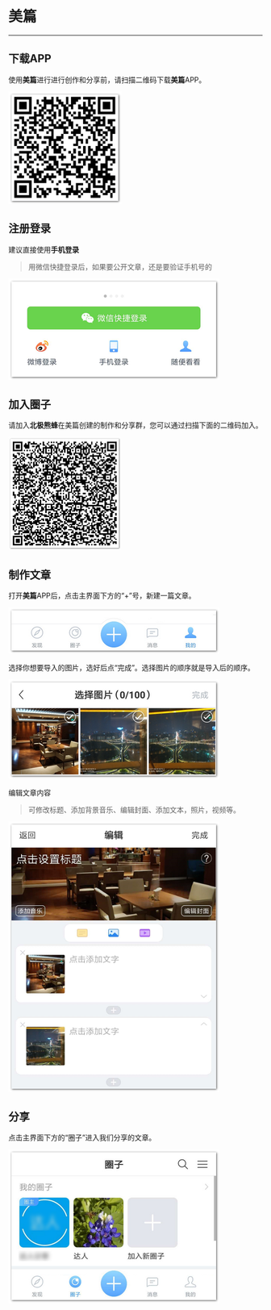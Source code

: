 # **美篇**

---

<extoc></extoc>

## **下载APP**

使用**美篇**进行进行创作和分享前，请扫描二维码下载**美篇**APP。

![](/assets/美篇-下载二维码.png)

## **注册登录**

建议直接使用**手机登录**

> 用微信快捷登录后，如果要公开文章，还是要验证手机号的

![](/assets/美篇-注册登录.png)

## **加入圈子**

请加入**北极熊蜂**在美篇创建的制作和分享群，您可以通过扫描下面的二维码加入。

![](/assets/美篇-群二维码.png)

## **制作文章**

打开**美篇**APP后，点击主界面下方的“+”号，新建一篇文章。

![](/assets/美篇-新增.png)

选择你想要导入的图片，选好后点“完成”。选择图片的顺序就是导入后的顺序。

![](/assets/美篇-选图.png)

编辑文章内容

> 可修改标题、添加背景音乐、编辑封面、添加文本，照片，视频等。

![](/assets/美篇-编辑.png)

## **分享**

点击主界面下方的“圈子”进入我们分享的文章。

![](/assets/美篇-分享.png)


